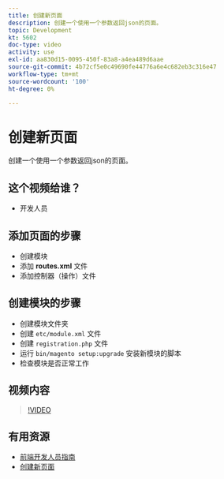 ```yaml
---
title: 创建新页面
description: 创建一个使用一个参数返回json的页面。
topic: Development
kt: 5602
doc-type: video
activity: use
exl-id: aa830d15-0095-450f-83a8-a4ea489d6aae
source-git-commit: 4b72cf5e0c49690fe44776a6e4c682eb3c316e47
workflow-type: tm+mt
source-wordcount: '100'
ht-degree: 0%

---
```


# 创建新页面

创建一个使用一个参数返回json的页面。

## 这个视频给谁？

- 开发人员

## 添加页面的步骤

- 创建模块
- 添加 **routes.xml** 文件
- 添加控制器（操作）文件

## 创建模块的步骤

- 创建模块文件夹
- 创建 `etc/module.xml` 文件
- 创建 `registration.php` 文件
- 运行 `bin/magento setup:upgrade` 安装新模块的脚本
- 检查模块是否正常工作

## 视频内容

>[!VIDEO](https://video.tv.adobe.com/v/35816?quality=12&learn=on)

## 有用资源

- [前端开发人员指南](https://devdocs.magento.com/guides/v2.4/frontend-dev-guide/bk-frontend-dev-guide.html)
- [创建新页面](https://devdocs.magento.com/videos/fundamentals/create-a-new-page/)
